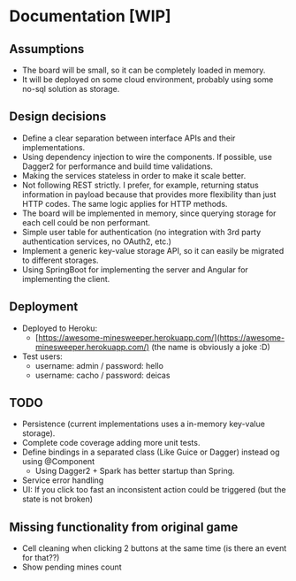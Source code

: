# Documentation [WIP]
## Assumptions
* The board will be small, so it can be completely loaded in memory.
* It will be deployed on some cloud environment, probably using some no-sql solution as storage.

## Design decisions
* Define a clear separation between interface APIs and their implementations.
* Using dependency injection to wire the components.  If possible, use Dagger2 for performance and build time validations.
* Making the services stateless in order to make it scale better.
* Not following REST strictly. I prefer, for example, returning status information in payload because that provides more flexibility than just HTTP codes. The same logic applies for HTTP methods.
* The board will be implemented in memory, since querying storage for each cell could be non performant.
* Simple user table for authentication (no integration with 3rd party authentication services, no OAuth2, etc.)
* Implement a generic key-value storage API, so it can easily be migrated to different storages.
* Using SpringBoot for implementing the server and Angular for implementing the client.

## Deployment
* Deployed to Heroku:
  * [https://awesome-minesweeper.herokuapp.com/](https://awesome-minesweeper.herokuapp.com/) (the name is obviously a joke :D)
* Test users:
  * username: admin / password: hello
  * username: cacho / password: deicas

## TODO
* Persistence (current implementations uses a in-memory key-value storage).
* Complete code coverage adding more unit tests.
* Define bindings in a separated class (Like Guice or Dagger) instead og using @Component
  * Using Dagger2 + Spark has better startup than Spring.
* Service error handling
* UI: If you click too fast an inconsistent action could be triggered (but the state is not broken)

## Missing functionality from original game
* Cell cleaning when clicking 2 buttons at the same time (is there an event for that??) 
* Show pending mines count
